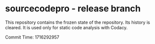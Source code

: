 # sourcecodepro - release branch

This repository contains the frozen state of the repository.
Its history is cleared. It is used only for static code
analysis with Codacy.

Commit Time: 1716292957
